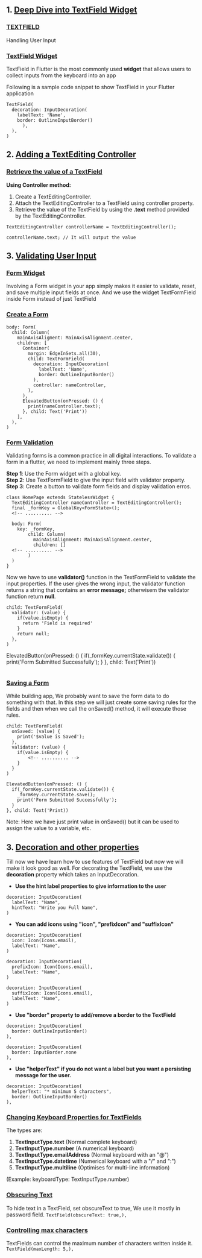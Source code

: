 ## 1. <u>Deep Dive into TextField Widget</u>

### <u>TEXTFIELD</u>

Handling User Input

### <u>TextField Widget</u>

TextField in Flutter is the most commonly used **widget** that allows users to collect inputs from the keyboard into an app

Following is a sample code snippet to show TextField in your Flutter application

```
TextField(
  decoration: InputDecoration(
    labelText: 'Name',
    border: OutlineInputBorder()
      ),
  ),
)
```

## 2. <u>Adding a TextEditing Controller</u>

### <u>Retrieve the value of a TextField</u>

**Using Controller method:**

1. Create a TextEditingController.
2. Attach the TextEditingController to a TextField using controller property.
3. Retrieve the value of the TextField by using the **.text** method provided by the
   TextEditingController.

`TextEditingController controllerName = TextEditingController();`

`controllerName.text; // It will output the value`

## 3. <u>Validating User Input</u>

### <u>Form Widget</u>

Involving a Form widget in your app simply makes it easier to validate, reset, and save multiple input fields at once.
And we use the widget TextFormField inside Form instead of just TextField

### <u>Create a Form</u>

```
body: Form(
  child: Column(
    mainAxisAligment: MainAxisAlignment.center,
    children: [
      Container(
        margin: EdgeInSets.all(30),
        child: TextFormField(
          decoration: InputDecoration(
            labelText: 'Name',
            border: OutlineInputBorder()
          ),
          controller: nameController,
        ),
      ),
      ElevatedButton(onPressed: () {
        print(nameController.text);
      }, child: Text('Print'))
    ],
  ),
)
```

### <u>Form Validation</u>

Validating forms is a common practice in all digital interactions.
To validate a form in a flutter, we need to implement mainly three steps.

**Step 1**: Use the Form widget with a global key.  
**Step 2**: Use TextFormField to give the input field with validator property.  
**Step 3**: Create a button to validate form fields and display validation erros.

```
class HomePage extends StatelessWidget {
  TextEditingController nameController = TextEditingController();
  final _formKey = GlobalKey<FormState>();
  <!-- .......... -->

  body: Form(
    key: _formKey,
        child: Column(
          mainAxisAlignment: MainAxisAlignment.center,
          children: []
  <!-- .......... -->
        )
  )
}
```

Now we have to use **validator()** function in the TextFormField to validate the input properties. If
the user gives the wrong input, the validator function returns a string that contains an **error message;**
otherwisem the validator function return **null**.

```
child: TextFormField(
  validator: (value) {
    if(value.isEmpty) {
      return 'Field is required'
    }
    return null;
  },
)

```

ElevatedButton(onPressed: () {
if(\_formKey.currentState.validate()) {
print('Form Submitted Successfully');
}
}, child: Text('Print'))

```

```

### <u>Saving a Form</u>

While building app, We probably want to save the form data to do something with that.
In this step we will just create some saving rules for the fields and then when we call the
onSaved() method, it will execute those rules.

```
child: TextFormField(
  onSaved: (value) {
    print('$value is Saved');
  },
  validator: (value) {
    if(value.isEmpty) {
        <!-- .......... -->
    }
  }
)
```

```
ElevatedButton(onPressed: () {
  if(_formKey.currentState.validate()) {
    _formKey.currentState.save();
    print('Form Submitted Successfully');
  }
}, child: Text('Print))
```

Note: Here we have just print value in onSaved() but it can be used to assign the value to a variable, etc.

## 3. <u>Decoration and other properties</u>

Till now we have learn how to use features of TextField but now we will make it look good as well.
For decorating the TextField, we use the **decoration** property which takes an InputDecoration.

- **Use the hint label properties to give information to the user**

```
decoration: InputDecoration(
  labelText: "Name",
  hintText: "Write you Full Name",
)
```

- **You can add icons using "icon", "prefixIcon" and "suffixIcon"**

```
decoration: InputDecoration(
  icon: Icon(Icons.email),
  labelText: "Name",
)
```

```
decoration: InputDecoration(
  prefixIcon: Icon(Icons.email),
  labelText: "Name",
)
```

```
decoration: InputDecoration(
  suffixIcon: Icon(Icons.email),
  labelText: "Name",
)
```

- **Use "border" property to add/remove a border to the TextField**

```
decoration: InputDecoration(
  border: OutlineInputBorder()
),
```

```
decoration: InputDecoration(
  border: InputBorder.none
),
```

- **Use "helperText" if you do not want a label but you want a persisting message for the user.**

```
decoration: InputDecoration(
  helperText: "* minimum 5 characters",
  border: OutlineInputBorder()
),
```

### <u>Changing Keyboard Properties for TextFields</u>

The types are:

1. **TextInputType.text** (Normal complete keyboard)
2. **TextInputType.number** (A numerical keyboard)
3. **TextInputType.emailAddress** (Normal keyboard with an "@")
4. **TextInputType.datetime** (Numerical keyboard with a "/" and ":")
5. **TextInputType.multiline** (Optimises for multi-line information)

(Example: keyboardType: TextInputType.number)

### <u>Obscuring Text</u>

To hide text in a TextField, set obscureText to true, We use it mostly in password field.
`TextField(obscureText: true,),`

### <u>Controlling max characters</u>

TextFields can control the maximum number of characters written inside it.
`TextField(maxLength: 5,),`
